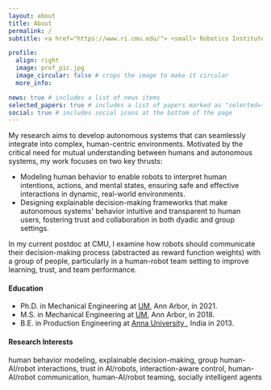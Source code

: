 ```yaml
---
layout: about
title: About
permalink: /
subtitle: <a href="https://www.ri.cmu.edu/"> <small> Robotics Institute </small> </a> <b><font size="+2">.</font></b> <a href="https://www.cmu.edu/"> <small>Carnegie Mellon University</small></a> <b> <font size="+2">.</font></b> <small> Postdoctoral researcher at </small> <a href="https://tbd.ri.cmu.edu/"><small>TBD, </small></a> <a href="https://harp.ri.cmu.edu/"><small>HARP, </small></a> <small> and RASL </small>

profile:
  align: right
  image: prof_pic.jpg
  image_circular: false # crops the image to make it circular
  more_info:

news: true # includes a list of news items
selected_papers: true # includes a list of papers marked as "selected={true}"
social: true # includes social icons at the bottom of the page
---
```


My research aims to develop autonomous systems that can seamlessly integrate into complex, human-centric environments. Motivated by the critical need for mutual understanding between humans and autonomous systems, my work focuses on two key thrusts:

- Modeling human behavior to enable robots to interpret human intentions, actions, and mental states, ensuring safe and effective interactions in dynamic, real-world environments.
- Designing explainable decision-making frameworks that make autonomous systems' behavior intuitive and transparent to human users, fostering trust and collaboration in both dyadic and group settings.

In my current postdoc at CMU, I examine how robots should communicate their decision-making process (abstracted as reward function weights) with a group of people, particularly in a human-robot team setting to improve learning, trust, and team performance.

<h4>Education</h4>
<ul>
  <li> Ph.D. in Mechanical Engineering at <a href="https://umich.edu/">UM</a>, Ann Arbor, in 2021. </li>
  <li> M.S. in Mechanical Engineering at <a href="https://umich.edu/">UM</a>, Ann Arbor, in 2018. </li>
  <li> B.E. in Production Engineering at <a href="https://www.annauniv.edu/"> Anna University </a>, India in 2013. </li>
</ul>

<h4>Research Interests</h4>  
human behavior modeling, explainable decision-making, group human-AI/robot interactions, trust in AI/robots, interaction-aware control, human-AI/robot communication, human-AI/robot teaming, socially intelligent agents
